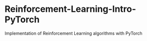 # Reinforcement-Learning-Intro-PyTorch
Implementation of  Reinforcement Learning algorithms with PyTorch

